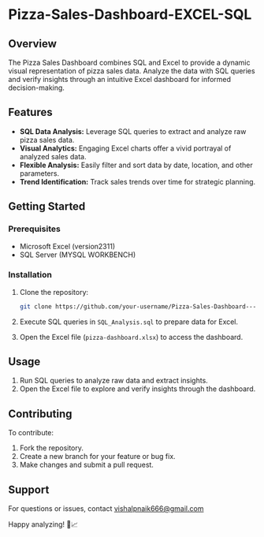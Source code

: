# Pizza-Sales-Dashboard-EXCEL-SQL

## Overview

The Pizza Sales Dashboard combines SQL and Excel to provide a dynamic visual representation of pizza sales data. Analyze the data with SQL queries and verify insights through an intuitive Excel dashboard for informed decision-making.

## Features

- **SQL Data Analysis:** Leverage SQL queries to extract and analyze raw pizza sales data.
- **Visual Analytics:** Engaging Excel charts offer a vivid portrayal of analyzed sales data.
- **Flexible Analysis:** Easily filter and sort data by date, location, and other parameters.
- **Trend Identification:** Track sales trends over time for strategic planning.

## Getting Started

### Prerequisites

- Microsoft Excel (version2311)
- SQL Server (MYSQL WORKBENCH)

### Installation

1. Clone the repository:

    ```bash
    git clone https://github.com/your-username/Pizza-Sales-Dashboard---EXCEL.git
    ```

2. Execute SQL queries in `SQL_Analysis.sql` to prepare data for Excel.

3. Open the Excel file (`pizza-dashboard.xlsx`) to access the dashboard.

## Usage

1. Run SQL queries to analyze raw data and extract insights.
2. Open the Excel file to explore and verify insights through the dashboard.

## Contributing

To contribute:

1. Fork the repository.
2. Create a new branch for your feature or bug fix.
3. Make changes and submit a pull request.

## Support

For questions or issues, contact vishalpnaik666@gmail.com

Happy analyzing! 🍕📈
